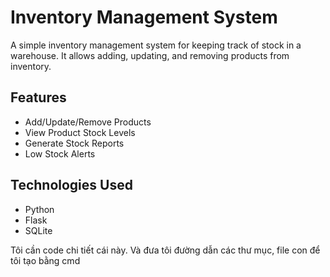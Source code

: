 # Inventory Management System

A simple inventory management system for keeping track of stock in a warehouse. It allows adding, updating, and removing products from inventory.

## Features
- Add/Update/Remove Products
- View Product Stock Levels
- Generate Stock Reports
- Low Stock Alerts

## Technologies Used
- Python
- Flask
- SQLite

Tôi cần code chi tiết cái này. Và đưa tôi đường dẫn các thư mục, file con để tôi tạo bằng cmd
